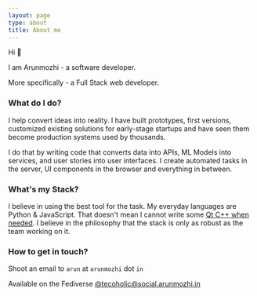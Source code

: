 ```yaml
---
layout: page
type: about
title: About me
---
```


Hi 👋

I am Arunmozhi - a software developer.

More specifically - a Full Stack web developer.

### What do I do?

I help convert ideas into reality. I have built prototypes, first versions, customized existing solutions for early-stage startups and have seen them become production systems used by thousands.

I do that by writing code that converts data into APIs, ML Models into services, and user stories into user interfaces. I create automated tasks in the server, UI components in the browser and everything in between.

### What's my Stack?

I believe in using the best tool for the task. My everyday languages are Python & JavaScript. That doesn't mean I cannot write some [Qt C++ when needed](https://github.com/qgis/QGIS/blob/master/doc/CONTRIBUTORS#L13). I believe in the philosophy that the stack is only as robust as the team working on it.

### How to get in touch?

Shoot an email to `arun` at `arunmozhi` dot `in`

Available on the Fediverse [@tecoholic@social.arunmozhi.in](https://social.arunmozhi.in/@tecoholic)
